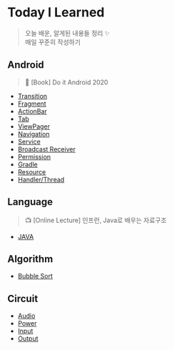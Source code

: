 # Today I Learned

> 오늘 배운, 알게된 내용들 정리 :sparkles:  
> 매일 꾸준히 작성하기  

## Android

> :blue_book: [Book] Do it Android 2020  

* [Transition](https://github.com/nyong-lab/TIL/blob/master/Android/Change.md)
* [Fragment](https://github.com/nyong-lab/TIL/blob/master/Android/Fragment.md)
* [ActionBar](https://github.com/nyong-lab/TIL/blob/master/Android/ActionBar.md)
* [Tab](https://github.com/nyong-lab/TIL/blob/master/Android/Tab.md)
* [ViewPager](https://github.com/nyong-lab/TIL/blob/master/Android/ViewPager.md)
* [Navigation](https://github.com/nyong-lab/TIL/blob/master/Android/Navigation.md)
* [Service](https://github.com/nyong-lab/TIL/blob/master/Android/Service.md)
* [Broadcast Receiver](https://github.com/nyong-lab/TIL/blob/master/Android/Broadcast_Receiver.md)
* [Permission](https://github.com/nyong-lab/TIL/blob/master/Android/Permission.md)
* [Gradle](https://github.com/nyong-lab/TIL/blob/master/Android/Gradle.md)
* [Resource](https://github.com/nyong-lab/TIL/blob/master/Android/Resource.md)
* [Handler/Thread](https://github.com/nyong-lab/TIL/blob/master/Android/Handler.md)

## Language

> :tv: [Online Lecture] 인프런, Java로 배우는 자료구조  

* [JAVA](https://github.com/nyong-lab/TIL/blob/master/JAVA/Data_Structure.md)

## Algorithm

* [Bubble Sort](https://github.com/nyong-lab/TIL/blob/master/Algorithm/Bubble_Sort.md)

## Circuit

* [Audio](https://github.com/nyong-lab/TIL/blob/master/Circuit/Audio.md)  
* [Power](https://github.com/nyong-lab/TIL/blob/master/Circuit/Power.md)
* [Input](https://github.com/nyong-lab/TIL/blob/master/Circuit/Input.md)
* [Output](https://github.com/nyong-lab/TIL/blob/master/Circuit/Output.md)

